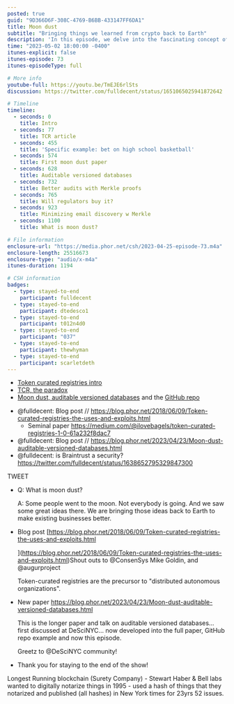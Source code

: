 ```yaml
---
posted: true
guid: "9D366D6F-308C-4769-B6BB-433147FF6DA1"
title: Moon dust
subtitle: "Bringing things we learned from crypto back to Earth"
description: 'In this episode, we delve into the fascinating concept of moon dust: bringing back ideas from the 2021 crypto bull markets to the real world. We examine the multifaceted dimensions of this idea, including Token-curated registries, their implications, and how moon dust fits into this wider narrative. Tune in as we explore if regulators are prepared for this paradigm shift.'
time: "2023-05-02 18:00:00 -0400"
itunes-explicit: false
itunes-episode: 73
itunes-episodeType: full

# More info
youtube-full: https://youtu.be/TmEJE6rlSts
discussion: https://twitter.com/fulldecent/status/1651065025941872642

# Timeline
timeline:
  - seconds: 0
    title: Intro
  - seconds: 77
    title: TCR article
  - seconds: 455
    title: 'Specific example: bet on high school basketball'
  - seconds: 574
    title: First moon dust paper
  - seconds: 628
    title: Auditable versioned databases
  - seconds: 732
    title: Better audits with Merkle proofs
  - seconds: 765
    title: Will regulators buy it?
  - seconds: 923
    title: Minimizing email discovery w Merkle
  - seconds: 1100
    title: What is moon dust?

# File information
enclosure-url: "https://media.phor.net/csh/2023-04-25-episode-73.m4a"
enclosure-length: 25516673
enclosure-type: "audio/x-m4a"
itunes-duration: 1194

# CSH information
badges:
  - type: stayed-to-end
    participant: fulldecent
  - type: stayed-to-end
    participant: dtedesco1
  - type: stayed-to-end
    participant: t012n4d0
  - type: stayed-to-end
    participant: "037"
  - type: stayed-to-end
    participant: thewhyman
  - type: stayed-to-end
    participant: scarletdeth
---
```


- [Token curated registries intro](https://medium.com/@ilovebagels/token-curated-registries-1-0-61a232f8dac7)
- [TCR, the paradox](https://blog.phor.net/2018/06/09/Token-curated-registries-the-uses-and-exploits)
- [Moon dust, auditable versioned databases](https://blog.phor.net/2023/04/23/Moon-dust-auditable-versioned-databases) and the [GitHub repo](https://github.com/fulldecent/versioned_database_template)

<!--end of quick notes-->

- @fulldecent: Blog post // https://blog.phor.net/2018/06/09/Token-curated-registries-the-uses-and-exploits.html
  - Seminal paper https://medium.com/@ilovebagels/token-curated-registries-1-0-61a232f8dac7
- @fulldecent: Blog post // https://blog.phor.net/2023/04/23/Moon-dust-auditable-versioned-databases.html 
- @fulldecent: is Braintrust a security? https://twitter.com/fulldecent/status/1638652795329847300

TWEET

- Q: What is moon dust?

  A: Some people went to the moon. Not everybody is going. And we saw some great ideas there. We are bringing those ideas back to Earth to make existing businesses better.

- Blog post [https://blog.phor.net/2018/06/09/Token-curated-registries-the-uses-and-exploits.html
  
  ](https://blog.phor.net/2018/06/09/Token-curated-registries-the-uses-and-exploits.html)Shout outs to @ConsenSys Mike Goldin, and @augurproject

  Token-curated registries are the precursor to "distributed autonomous organizations".

- New paper https://blog.phor.net/2023/04/23/Moon-dust-auditable-versioned-databases.html 

  This is the longer paper and talk on auditable versioned databases… first discussed at DeSciNYC… now developed into the full paper, GitHub repo example and now this episode.

  Greetz to @DeSciNYC community!

- Thank you for staying to the end of the show!

Longest Running blockchain (Surety Company) - Stewart Haber & Bell labs wanted to digitally notarize things in 1995 - used a hash of things that they notarized and published (all hashes) in New York times for 23yrs 52 issues.